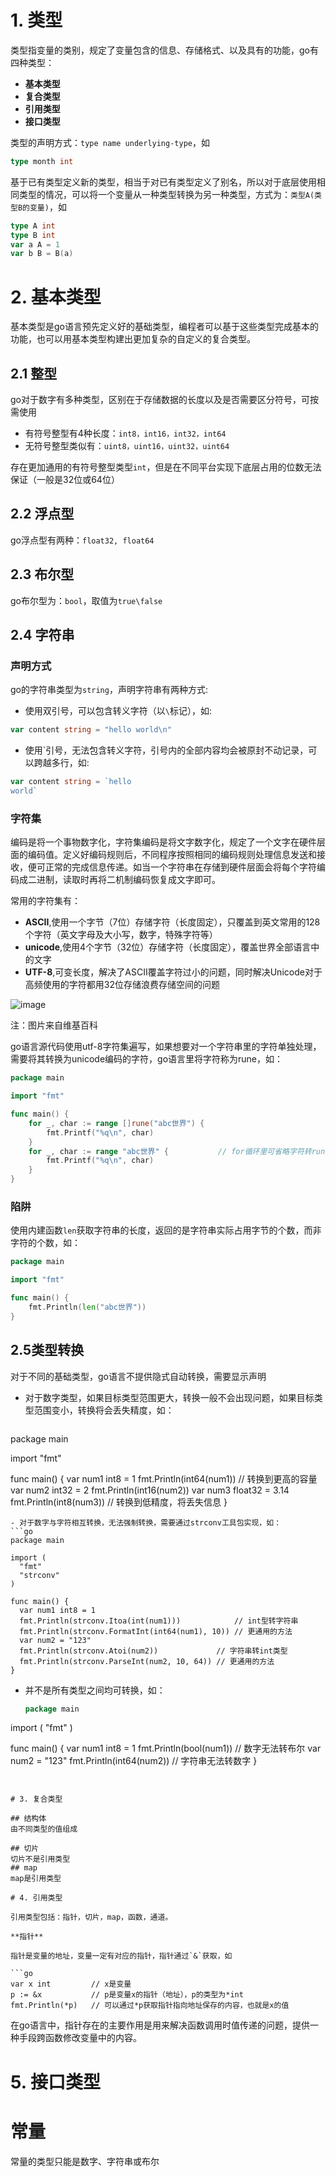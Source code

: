 # 1. 类型

类型指变量的类别，规定了变量包含的信息、存储格式、以及具有的功能，go有四种类型：

- **基本类型**
- **复合类型**
- **引用类型**
- **接口类型**

类型的声明方式：`type name underlying-type`，如

```go
type month int
```

基于已有类型定义新的类型，相当于对已有类型定义了别名，所以对于底层使用相同类型的情况，可以将一个变量从一种类型转换为另一种类型，方式为：`类型A(类型B的变量)`，如

```go
type A int
type B int
var a A = 1
var b B = B(a)
```

# 2. 基本类型

基本类型是go语言预先定义好的基础类型，编程者可以基于这些类型完成基本的功能，也可以用基本类型构建出更加复杂的自定义的复合类型。

## 2.1 整型

go对于数字有多种类型，区别在于存储数据的长度以及是否需要区分符号，可按需使用

- 有符号整型有4种长度：`int8，int16，int32，int64`
- 无符号整型类似有：`uint8，uint16，uint32，uint64`

存在更加通用的有符号整型类型`int`，但是在不同平台实现下底层占用的位数无法保证（一般是32位或64位）

## 2.2 浮点型

go浮点型有两种：`float32, float64`

## 2.3 布尔型

go布尔型为：`bool`，取值为`true\false`

## 2.4 字符串

### 声明方式

go的字符串类型为`string`，声明字符串有两种方式:
- 使用双引号，可以包含转义字符（以`\`标记），如:
```go
var content string = "hello world\n"
```
- 使用`引号，无法包含转义字符，引号内的全部内容均会被原封不动记录，可以跨越多行，如:
```go
var content string = `hello
world`
```

### 字符集

编码是将一个事物数字化，字符集编码是将文字数字化，规定了一个文字在硬件层面的编码值。定义好编码规则后，不同程序按照相同的编码规则处理信息发送和接收，便可正常的完成信息传递。如当一个字符串在存储到硬件层面会将每个字符编码成二进制，读取时再将二机制编码恢复成文字即可。

常用的字符集有：
- **ASCII**,使用一个字节（7位）存储字符（长度固定），只覆盖到英文常用的128个字符（英文字母及大小写，数字，特殊字符等）
- **unicode**,使用4个字节（32位）存储字符（长度固定），覆盖世界全部语言中的文字
- **UTF-8**,可变长度，解决了ASCII覆盖字符过小的问题，同时解决Unicode对于高频使用的字符都用32位存储浪费存储空间的问题

![image](https://github.com/berrygit/fast-start-golang/assets/13058540/cd96398b-7243-4f65-a440-7e057cdd70c7)

注：图片来自维基百科

go语言源代码使用utf-8字符集遍写，如果想要对一个字符串里的字符单独处理，需要将其转换为unicode编码的字符，go语言里将字符称为rune，如：
```go
package main

import "fmt"

func main() {
	for _, char := range []rune("abc世界") {
		fmt.Printf("%q\n", char)
	}
	for _, char := range "abc世界" {           // for循环里可省略字符转rune的过程，直接使用
		fmt.Printf("%q\n", char)
	}
}
```

### 陷阱
使用内建函数`len`获取字符串的长度，返回的是字符串实际占用字节的个数，而非字符的个数，如：
```go
package main

import "fmt"

func main() {
	fmt.Println(len("abc世界"))
}
```

## 2.5类型转换

对于不同的基础类型，go语言不提供隐式自动转换，需要显示声明

- 对于数字类型，如果目标类型范围更大，转换一般不会出现问题，如果目标类型范围变小，转换将会丢失精度，如：
  ```go
package main

import "fmt"

func main() {
	var num1 int8 = 1
	fmt.Println(int64(num1))    // 转换到更高的容量
	var num2 int32 = 2
	fmt.Println(int16(num2))
	var num3 float32 = 3.14
	fmt.Println(int8(num3))     // 转换到低精度，将丢失信息
}
  ```
- 对于数字与字符相互转换，无法强制转换，需要通过strconv工具包实现，如：
```go
package main

import (
	"fmt"
	"strconv"
)

func main() {
	var num1 int8 = 1
	fmt.Println(strconv.Itoa(int(num1)))            // int型转字符串
	fmt.Println(strconv.FormatInt(int64(num1), 10)) // 更通用的方法
	var num2 = "123"
	fmt.Println(strconv.Atoi(num2))             // 字符串转int类型
	fmt.Println(strconv.ParseInt(num2, 10, 64)) // 更通用的方法
}
```
- 并不是所有类型之间均可转换，如：
  ```go
  package main

import (
	"fmt"
)

func main() {
	var num1 int8 = 1
	fmt.Println(bool(num1)) // 数字无法转布尔
	var num2 = "123"
	fmt.Println(int64(num2)) // 字符串无法转数字
}
  ```


# 3. 复合类型

## 结构体
由不同类型的值组成

## 切片
切片不是引用类型
## map
map是引用类型

# 4. 引用类型

引用类型包括：指针，切片，map，函数，通道。

**指针**

指针是变量的地址，变量一定有对应的指针，指针通过`&`获取，如

```go
var x int         // x是变量
p := &x           // p是变量x的指针（地址），p的类型为*int
fmt.Println(*p)   // 可以通过*p获取指针指向地址保存的内容，也就是x的值
```

在go语言中，指针存在的主要作用是用来解决函数调用时值传递的问题，提供一种手段跨函数修改变量中的内容。

# 5. 接口类型


# 常量
常量的类型只能是数字、字符串或布尔

